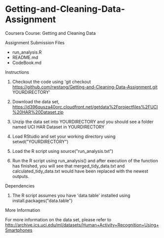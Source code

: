 # Getting-and-Cleaning-Data-Assignment

Coursera Course: Getting and Cleaning Data

Assignment Submission Files

  - run_analysis.R
  - README.md
  - CodeBook.md

Instructions

  1. Checkout the code using 'git checkout https://github.com/rwstang/Getting-and-Cleaning-Data-Assignment.git YOURDIRECTORY'

  2. Download the data set, https://d396qusza40orc.cloudfront.net/getdata%2Fprojectfiles%2FUCI%20HAR%20Dataset.zip

  3. Unzip the data set into YOURDIRECTORY and you should see a folder named UCI HAR Dataset in YOURDIRECTORY

  4. Load RStudio and set your working directory using setwd("YOURDIRECTORY")

  5. Load the R script using source("run_analysis.txt")

  6. Run the R script using run_analysis() and after execution of the function has finished, you will see that merged_tidy_data.txt and calculated_tidy_data.txt would have been replaced with the newest outputs.

Dependencies

  1. The R script assumes you have 'data.table' installed using install.packages("data.table")

More Information

For more information on the data set, please refer to http://archive.ics.uci.edu/ml/datasets/Human+Activity+Recognition+Using+Smartphones